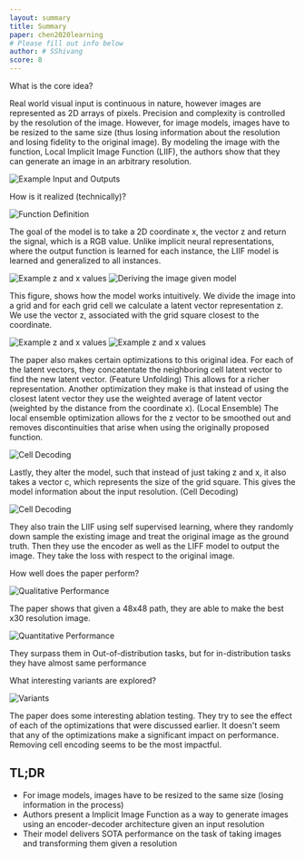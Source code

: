 ```yaml
---
layout: summary
title: Summary
paper: chen2020learning
# Please fill out info below
author: # SShivang
score: 8
---
```


What is the core idea?

Real world visual input is continuous in nature, however images are represented as 2D arrays of pixels. Precision and complexity is controlled by the resolution of the image. However, for image models, images have to be resized to the same size (thus losing information about the resolution and losing fidelity to the original image). By modeling the image with the function, Local Implicit Image Function (LIIF), the authors show that they can generate an image in an arbitrary resolution.

![Example Input and Outputs](chen2020learning_2_1.png)

How is it realized (technically)?

![Function Definition](chen2020learning_2_2.png)

The goal of the model is to take a 2D coordinate x, the vector z and return the signal, which is a RGB value. Unlike implicit neural representations, where the output function is learned for each instance, the LIIF model is learned and generalized to all instances.

![Example z and x values](chen2020learning_2_4.png)
![Deriving the image given model](chen2020learning_2_3.png)

This figure, shows how the model works intuitively. We divide the image into a grid and for each grid cell we calculate a latent vector representation z. We use the vector z, associated with the grid square closest to the coordinate.

![Example z and x values](chen2020learning_2_5.png)
![Example z and x values](chen2020learning_2_6.png)

The paper also makes certain optimizations to this original idea. For each of the latent vectors, they concatentate the neighboring cell latent vector to find the new latent vector. (Feature Unfolding) This allows for a richer representation.  Another optimization they make is that instead of using the closest latent vector they use the weighted average of latent vector (weighted by the distance from the coordinate x). (Local Ensemble) The local ensemble optimization allows for the z vector to be smoothed out and removes discontinuities that arise when using the originally proposed function.

![Cell Decoding](chen2020learning_2_7.png)

Lastly, they alter the model, such that instead of just taking z and x, it also takes a vector c, which represents the size of the grid square. This gives the model information about the input resolution. (Cell Decoding)

![Cell Decoding](chen2020learning_2_8.png)

They also train the LIIF using self supervised learning, where they randomly down sample the existing image and treat the original image as the ground truth. Then they use the encoder as well as the LIFF model to output the image. They take the loss with respect to the original image.


How well does the paper perform?

![Qualitative Performance](chen2020learning_2_10.png)

The paper shows that given a 48x48 path, they are able to make the best x30 resolution image.

![Quantitative Performance](chen2020learning_2_11.png)

They surpass them in Out-of-distribution tasks, but for in-distribution tasks they have almost same performance

What interesting variants are explored?

![Variants](chen2020learning_2_12.png)

The paper does some interesting ablation testing. They try to see the effect of each of the optimizations that were discussed earlier. It doesn't seem that any of the optimizations make a significant impact on performance. Removing cell encoding seems to be the most impactful.


## TL;DR
* For image models, images have to be resized to the same size (losing information in the process)
* Authors present a Implicit Image Function as a way to generate images using an encoder-decoder architecture given an input resolution
* Their model delivers SOTA performance on the task of taking images and transforming them given a resolution

